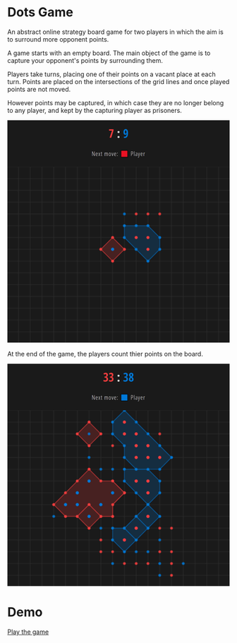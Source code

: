 # Dots Game
An abstract online strategy board game for two players in which the aim is to surround more opponent points.

A game starts with an empty board. The main object of the game is to capture your opponent's points by surrounding them.

Players take turns, placing one of their points on a vacant place at each turn. Points are placed on the intersections of the grid lines and once played points are not moved.

However points may be captured, in which case they are no longer belong to any player, and kept by the capturing player as prisoners.

![Game Rules](https://github.com/iam0k/dots/blob/master/i/game-rules-capture-opponent-points.png)

At the end of the game, the players count thier points on the board.

![Game Rules](https://github.com/iam0k/dots/blob/master/i/game-rules-end-of-game.png)

# Demo
[Play the game](https://thebackend.ru/dots)